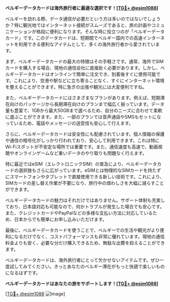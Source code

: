 **ベルギーデータカードは海外旅行者に最適な選択です！[[TG💪+ @esim1088](https://t.me/s/esim1088)]**

ベルギーを訪れる際、データ通信が必要だという方は多いのではないでしょうか？特に観光地ではインターネット接続がスムーズであると、旅の計画やコミュニケーションが格段に便利になります。そんな時に役立つのが「ベルギーデータカード」です。このデータカードは、短期間でベルギー国内での高速インターネットを利用できる便利なアイテムとして、多くの海外旅行者から愛されています。

まず、ベルギーデータカードの最大の特徴はその手軽さです。通常、海外でSIMカードを購入する場合、現地の通信会社に直接赴く必要があります。しかし、ベルギーデータカードはオンラインで簡単に注文でき、到着後すぐに使用可能です。これにより、空港や駅などに立ち寄ることなく、すぐにインターネット環境を整えることができます。特に急ぎの出張や観光には大変便利ですね。

また、ベルギーデータカードにはさまざまなプランがあります。例えば、短期滞在向けのパッケージから長期滞在向けのプランまで幅広く揃っています。データ量も豊富で、1GBから最大50GBまで選べるため、自分のニーズに合わせて柔軟に選ぶことができます。また、一部のプランでは音声通話やSMSもセットになっているため、電話やメッセージの送受信も安心して行えます。

さらに、ベルギーデータカードは安全性にも配慮されています。個人情報の保護や通信の暗号化がしっかり行われており、安心して利用できます。これは特にWi-Fiスポットが不安定な場所では重要です。また、通信速度も高速で、動画視聴やオンラインゲームなど重いデータのやり取りも問題なく行えます。

特に最近ではeSIM（エレクトロニックSIM）の普及により、ベルギーデータカードの選択肢もさらに広がっています。eSIMとは物理的なSIMカードを持たずにスマートフォンやタブレットで直接使用できる新しい技術です。これにより、SIMカードの差し替え作業が不要になり、旅行中の煩わしさを大幅に減らすことができます。

ベルギーデータカードの魅力はそれだけではありません。サポート体制も充実しており、日本語対応も可能なので、何かトラブルが発生した場合でも安心です。また、クレジットカードやPayPalなどの多様な支払い方法に対応しているため、日本からでも簡単にお申し込みいただけます。

最後に、ベルギーデータカードを使うことで、ベルギーでの生活や観光がより便利になるだけでなく、コストパフォーマンスも非常に優れています。現地の通信料金よりも安く、必要な分だけ購入できるため、無駄な出費を抑えることができます。

ベルギーデータカードは、海外旅行者にとって欠かせないアイテムです。ぜひ一度試してみてください。きっとあなたのベルギー滞在がもっと快適で楽しいものになるはずです。

**ベルギーデータカードはあなたの旅をサポートします！[[TG💪+ @esim1088](https://t.me/s/esim1088)]**

[[TG💪+ @esim1088](https://t.me/s/esim1088) ![Image](https://i.postimg.cc/Y0z9fWf4/image.png)]
